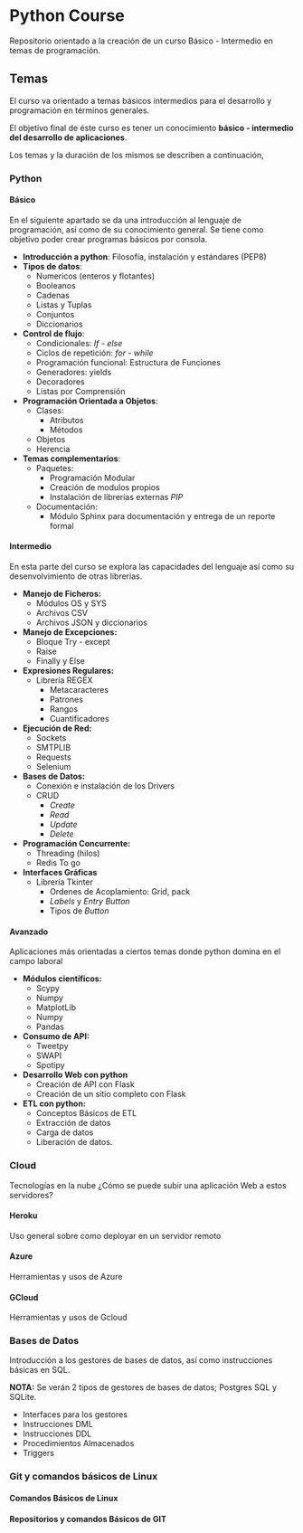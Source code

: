 # Python Course

Repositorio  orientado a la creación de un curso Básico - Intermedio en temas de programación.

## Temas

El curso va orientado a temas básicos intermedios para el desarrollo y programación en términos generales. 

El objetivo final de éste curso es tener un conocimiento **básico - intermedio del desarrollo de aplicaciones**.

Los temas y la duración de los mismos se describen a continuación,

### Python

#### Básico

En el siguiente apartado se da una introducción al lenguaje de programación, así como de su conocimiento general. Se tiene como objetivo poder crear programas básicos por consola.

- **Introducción a python**: Filosofía, instalación y estándares (PEP8)
- **Tipos de datos**:
  - Numericos (enteros y flotantes)
  - Booleanos
  - Cadenas
  - Listas y Tuplas
  - Conjuntos
  - Diccionarios
- **Control de flujo**:
  - Condicionales: *If - else*
  - Ciclos de repetición: *for - while*
  - Programación funcional: Estructura de Funciones
  - Generadores: yields
  - Decoradores
  - Listas por Comprensión
- **Programación Orientada a Objetos**:
  - Clases:
    - Atributos
    - Métodos
  - Objetos
  - Herencia
- **Temas complementarios**:
  - Paquetes: 
    - Programación Modular
    - Creación de modulos propios
    - Instalación de librerías externas *PIP*
  - Documentación:
    - Módulo Sphinx para documentación y entrega de un reporte formal

#### Intermedio

En esta parte del curso se explora las capacidades del lenguaje así como su desenvolvimiento de otras librerías.

- **Manejo de Ficheros:**
  - Módulos OS y SYS
  - Archivos CSV
  - Archivos JSON y diccionarios
- **Manejo de Excepciones:**
  - Bloque Try - except
  - Raise
  - Finally y Else
- **Expresiones Regulares:**
  - Librería REGEX
    - Metacaracteres
    - Patrones
    - Rangos
    - Cuantificadores
- **Ejecución de Red:**
  - Sockets
  - SMTPLIB
  - Requests
  - Selenium
- **Bases de Datos:**
  - Conexión e instalación de los Drivers
  - CRUD
    - *Create*
    - *Read*
    - *Update*
    - *Delete*
- **Programación Concurrente:**
  - Threading (hilos)
  - Redis To go
- **Interfaces Gráficas**
  - Librería Tkinter
    - Ordenes de Acoplamiento: Grid, pack
    - *Labels* y *Entry Button*
    - Tipos de *Button*

#### Avanzado

Aplicaciones más orientadas a ciertos temas donde python domina en el campo laboral

- **Módulos científicos:**
  - Scypy
  - Numpy
  - MatplotLib
  - Numpy
  - Pandas
- **Consumo de API:**
  - Tweetpy
  - SWAPI
  - Spotipy
- **Desarrollo Web con python**
  - Creación de API con Flask
  - Creación de un sitio completo con Flask
- **ETL con python:**
  - Conceptos Básicos de ETL
  - Extracción de datos
  - Carga de datos
  - Liberación de datos.

### Cloud

Tecnologías en la nube ¿Cómo se puede subir una aplicación Web a estos servidores?

#### Heroku

Uso general sobre como deployar en un servidor remoto

#### Azure

Herramientas y usos de Azure

#### GCloud

Herramientas y usos de Gcloud

### Bases de Datos

Introducción a los gestores de bases de datos, así como instrucciones básicas en SQL.

**NOTA:** Se verán 2 tipos de gestores de bases de datos; Postgres SQL y SQLite.

- Interfaces para los gestores
- Instrucciones DML
- Instrucciones DDL
- Procedimientos Almacenados
- Triggers

### Git y comandos básicos de Linux

#### Comandos Básicos de Linux



#### Repositorios y comandos Básicos de GIT

#### 

